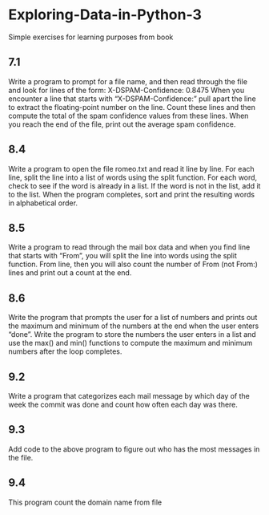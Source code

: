 # Exploring-Data-in-Python-3
Simple exercises for learning purposes from book 
## 7.1
Write a program to prompt for a file name, and then read
through the file and look for lines of the form:
X-DSPAM-Confidence: 0.8475
When you encounter a line that starts with “X-DSPAM-Confidence:”
pull apart the line to extract the floating-point number on the line.
Count these lines and then compute the total of the spam confidence
values from these lines. When you reach the end of the file, print out
the average spam confidence.

## 8.4 
Write a program to open the file romeo.txt and read it line by line. For
each line, split the line into a list of words using the split function. For
each word, check to see if the word is already in a list. If the word is
not in the list, add it to the list. When the program completes, sort
and print the resulting words in alphabetical order.

## 8.5
Write a program to read through the mail box data and
when you find line that starts with “From”, you will split the line into
words using the split function.
From line, then you will also count the number of From (not From:)
lines and print out a count at the end. 

## 8.6 
Write the program that prompts the user for a list of
numbers and prints out the maximum and minimum of the numbers at
the end when the user enters “done”. Write the program to store the
numbers the user enters in a list and use the max() and min() functions to
compute the maximum and minimum numbers after the loop completes.

## 9.2 
Write a program that categorizes each mail message by
which day of the week the commit was done and count how often each day was there. 


## 9.3 
Add code to the above program to figure out who has the
most messages in the file.

## 9.4 
This program count the domain name from file
